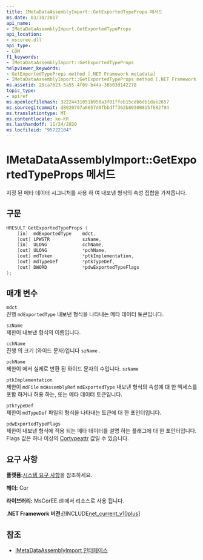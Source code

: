 ```yaml
---
title: IMetaDataAssemblyImport::GetExportedTypeProps 메서드
ms.date: 03/30/2017
api_name:
- IMetaDataAssemblyImport.GetExportedTypeProps
api_location:
- mscoree.dll
api_type:
- COM
f1_keywords:
- IMetaDataAssemblyImport::GetExportedTypeProps
helpviewer_keywords:
- GetExportedTypeProps method [.NET Framework metadata]
- IMetaDataAssemblyImport::GetExportedTypeProps method [.NET Framework metadata]
ms.assetid: 25ca7623-5a55-4f09-b44a-36b03d142278
topic_type:
- apiref
ms.openlocfilehash: 32224431051b958a3f01ffeb15cdb6db1dae2657
ms.sourcegitcommit: d8020797a6657d0fbbdff362b80300815f682f94
ms.translationtype: MT
ms.contentlocale: ko-KR
ms.lasthandoff: 11/24/2020
ms.locfileid: "95722104"
---
```

# <a name="imetadataassemblyimportgetexportedtypeprops-method"></a>IMetaDataAssemblyImport::GetExportedTypeProps 메서드

지정 된 메타 데이터 시그니처를 사용 하 여 내보낸 형식의 속성 집합을 가져옵니다.  
  
## <a name="syntax"></a>구문  
  
```cpp  
HRESULT GetExportedTypeProps (  
    [in]  mdExportedType    mdct,
    [out] LPWSTR            szName,
    [in]  ULONG             cchName,
    [out] ULONG             *pchName,
    [out] mdToken           *ptkImplementation,
    [out] mdTypeDef         *ptkTypeDef,
    [out] DWORD             *pdwExportedTypeFlags  
);  
```  
  
## <a name="parameters"></a>매개 변수  

 `mdct`  
 진행 `mdExportedType` 내보낸 형식을 나타내는 메타 데이터 토큰입니다.  
  
 `szName`  
 제한이 내보낸 형식의 이름입니다.  
  
 `cchName`  
 진행 의 크기 (와이드 문자)입니다 `szName` .  
  
 `pchName`  
 제한이 에서 실제로 반환 된 와이드 문자의 수입니다. `szName`  
  
 `ptkImplementation`  
 제한이 `mdFile` `mdAssemblyRef` `mdExportedType` 내보낸 형식의 속성에 대 한 액세스를 포함 하거나 허용 하는, 또는 메타 데이터 토큰입니다.  
  
 `ptkTypeDef`  
 제한이 `mdTypeDef` 파일의 형식을 나타내는 토큰에 대 한 포인터입니다.  
  
 `pdwExportedTypeFlags`  
 제한이 내보낸 형식에 적용 되는 메타 데이터를 설명 하는 플래그에 대 한 포인터입니다. Flags 값은 하나 이상의 [Cortypeattr](cortypeattr-enumeration.md) 값일 수 있습니다.  
  
## <a name="requirements"></a>요구 사항  

 **플랫폼:**[시스템 요구 사항](../../get-started/system-requirements.md)을 참조하세요.  
  
 **헤더:** Cor  
  
 **라이브러리:** MsCorEE.dll에서 리소스로 사용 됩니다.  
  
 **.NET Framework 버전:**[!INCLUDE[net_current_v10plus](../../../../includes/net-current-v10plus-md.md)]  
  
## <a name="see-also"></a>참조

- [IMetaDataAssemblyImport 인터페이스](imetadataassemblyimport-interface.md)

